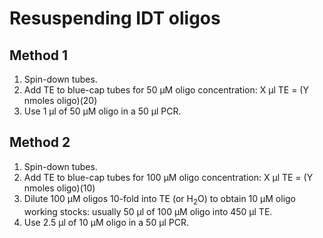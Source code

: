 # Resuspending IDT oligos

## Method 1

1. Spin-down tubes.
2. Add TE to blue-cap tubes for 50 µM oligo concentration: X µl TE = (Y nmoles oligo)(20)
3. Use 1 µl of 50 µM oligo in a 50 µl PCR.

## Method 2

1. Spin-down tubes.
2. Add TE to blue-cap tubes for 100 µM oligo concentration: X µl TE = (Y nmoles oligo)(10)
3. Dilute 100 µM oligos 10-fold into TE (or H<sub>2</sub>O) to obtain 10 µM oligo working stocks: usually 50 µl of 100 µM oligo into 450 µl TE.
4. Use 2.5 µl of 10 µM oligo in a 50 µl PCR.
